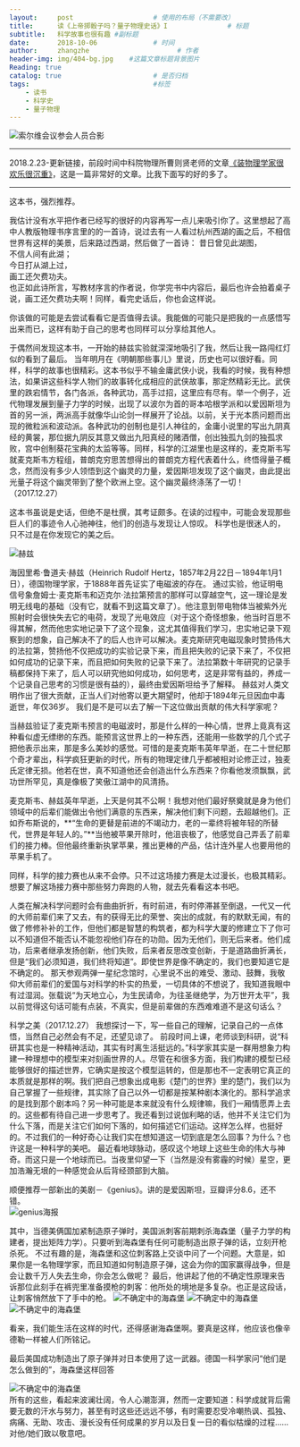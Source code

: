 ```yaml
---
layout:     post                    # 使用的布局（不需要改）
title:      读《上帝掷骰子吗？量子物理史话》I               # 标题 
subtitle:   科学故事也很有趣 #副标题
date:       2018-10-06              # 时间
author:     zhangzhe                      # 作者
header-img: img/404-bg.jpg    #这篇文章标题背景图片
Reading: true
catalog: true                       # 是否归档
tags:                               #标签
    - 读书
    - 科学史
    - 量子物理
---
```

 
![索尔维会议参会人员合影](https://raw.githubusercontent.com/PhilosopherZ/ImgeBed/master/Imges/post-Solvay-Confe-z.jpg)
                
____________________________________________

2018.2.23-更新链接，前段时间中科院物理所曹则贤老师的文章[《装物理学家很欢乐很沉重》](http://mp.weixin.qq.com/s/aUOOXu34NqQ5l-HJBaWwFQ)，这是一篇非常好的文章。比我下面写的好的多了。

____________________________________________
这本书，强烈推荐。

我估计没有水平把作者已经写的很好的内容再写一点儿来吸引你了。这里想起了高中人教版物理书序言里的的一首诗，说过去有一人看过杭州西湖的画之后，不相信世界有这样的美景，后来路过西湖，然后做了一首诗：
                       昔日曾见此湖图，  
                       不信人间有此湖；  
                       今日打从湖上过，  
                       画工还欠费功夫。  
也正如此诗所言，写教材序言的作者说，你学完书中内容后，最后也许会拍着桌子说，画工还欠费功夫啊！同样，看完史话后，你也会这样说。

你该做的可能是去尝试看看它是否值得去读。我能做的可能只是把我的一点感悟写出来而已，这样有助于自己的思考也同样可以分享给其他人。

于偶然间发现这本书，一开始的赫兹实验就深深地吸引了我，然后让我一路闯红灯似的看到了最后。
当年明月在《明朝那些事儿》里说，历史也可以很好看。同样，科学的故事也很精彩。这本书似乎不输金庸武侠小说，我看的时候，我有种想法，如果讲这些科学人物们的故事转化成相应的武侠故事，那定然精彩无比。武侠里的跌宕情节，各门各派，各种武功，高手过招，这里应有尽有。举一个例子，近代物理发展到量子力学的时候，出现了以波尔为首的哥本哈根学派和以爱因斯坦为首的另一派，两派高手就像华山论剑一样展开了论战。以前，关于光本质问题而出现的微粒派和波动派。各种武功的创制也是引人神往的，金庸小说里的写出九阴真经的黄裳，那位据九阴反其意又做出九阳真经的赌酒僧，创出独孤九剑的独孤求败，宫中创制葵花宝典的太监等等。同样，科学的江湖里也是这样的，麦克斯韦写就麦克斯韦方程组，普朗克穷思苦想得出的普朗克方程代表着什么，终悟得量子概念，然而没有多少人领悟到这个幽灵的力量，爱因斯坦发现了这个幽灵，由此提出光量子将这个幽灵带到了整个欧洲上空。这个幽灵最终涤荡了一切！（2017.12.27）

这本书虽说是史话，但绝不是杜撰，其考证颇多。在读的过程中，可能会发现那些巨人们的事迹令人心驰神往，他们的创造与发现让人惊叹。
科学也是很迷人的，只不过是在你发现它的美之后。     

![赫兹](https://raw.githubusercontent.com/PhilosopherZ/ImgeBed/master/Imges/post-Hertz.jpg)

海因里希·鲁道夫·赫兹（Heinrich Rudolf Hertz，1857年2月22日－1894年1月1日），德国物理学家，于1888年首先证实了电磁波的存在。
通过实验，他证明电信号象詹姆士·麦克斯韦和迈克尔·法拉第预言的那样可以穿越空气，这一理论是发明无线电的基础（没有它，就看不到这篇文章了）。他注意到带电物体当被紫外光照射时会很快失去它的电荷，发现了光电效应（对于这个奇怪想象，他当时百思不得其解，然而他忠实地记录下了这个现象，这尤其值得我们学习，忠实地记录下观察到的想象，自己解决不了的后人也许可以解决。麦克斯研究电磁现象时赞扬伟大的法拉第，赞扬他不仅把成功的实验记录下来，而且把失败的记录下来了，不仅把如何成功的记录下来，而且把如何失败的记录下来了。法拉第数十年研究的记录手稿都保持下来了，后人可以研究他如何成功，如何思考，这是非常有益的，养成一个记录自己思考的习惯是很有益的），最终由爱因斯坦给予了解释。
赫兹对人类文明作出了很大贡献，正当人们对他寄以更大期望时，他却于1894年元旦因血中毒逝世，年仅36岁。
我们是不是可以去了解一下这位做出贡献的伟大科学家呢？                                                 

当赫兹验证了麦克斯韦预言的电磁波时，那是什么样的一种心情，世界上竟真有这种看似虚无缥缈的东西。能预言这世界上的一种东西，还能用一些数学的几个式子把他表示出来，那是多么美妙的感觉。可惜的是麦克斯韦英年早逝，在二十世纪那个奇才辈出，科学疯狂更新的时代，所有的物理定律几乎都被相对论修正过，独麦氏定律无损。他若在世，真不知道他还会创造出什么东西来？你看他发须飘飘，武功世所罕见，真是像极了笑傲江湖中的风清扬。

麦克斯韦、赫兹英年早逝，上天是何其不公啊！我想对他们最好祭奠就是身为他们领域中的后辈们能做出令他们满意的东西来，解决他们剩下问题，去超越他们。正如乔布斯说的，**“生命的更替是前进的不竭动力，老的一辈终将被年轻的所替代，世界是年轻人的。”**当他被苹果开除时，他沮丧极了，他感觉自己弄丢了前辈们的接力棒。但他最终重新执掌苹果，推出更棒的产品，估计连外星人也要用他的苹果手机了。

同样，科学的接力赛也从来不会停。只不过这场接力赛是太过漫长，也极其精彩。想要了解这场接力赛中那些努力奔跑的人物，就去先看看这本书吧。

人类在解决科学问题时会有曲曲折折，有时前进，有时停滞甚至倒退，一代又一代的大师前辈们来了又去，有的获得无比的荣誉、突出的成就，有的默默无闻，有的做了修修补补的工作，但他们都是智慧的构筑者，都为科学大厦的修建立下了你可以不知道但不能否认不能忽视他们存在的功勋。因为无他们，则无后来者。他们成功，后来者继承发扬创新，他们失败，后来者反思改变创新，于是道路曲折满长，但是“我们必须知道，我们终将知道”。即使世界是像不确定的，我们也要知道它是不确定的。
那天参观两弹一星纪念馆时，心里说不出的难受、激动、鼓舞，我敬仰大师前辈们的爱国与对科学的朴实的热爱，一切具体的不想说了，我知道我眼中有过湿润。张载说“为天地立心，为生民请命，为往圣继绝学，为万世开太平”，我以前觉得这句话可能有点装，不真实，但是前辈做的东西难难道不是这句话么？

科学之美（2017.12.27）
我想探讨一下，写一些自己的理解，记录自己的一点体悟，当然自己必然会有不足，还望见谅了。
前段时间上课，老师谈到科研，说“科研其实也是一种精神活动，其实有时离生活挺远的。”科学家其实是一群用想象力构建一种理想中的模型来对刻画世界的人。尽管在和很多方面，我们构建的模型已经能够很好的描述世界，它确实是按这个模型运转的，但是那也不一定表明它真正的本质就是那样的啊。我们把自己想象出成电影《楚门的世界》里的楚门，我们以为自己掌握了一些规律，其实除了自己以外一切都是按某种剧本演化的。那科学追求的是找到那个剧本吗？另一种可能是本来就没有什么规律嘛，我们一厢情愿弄上去的。这些都有待自己进一步思考了。我还看到过说伽利略的话，他并不关注它们为什么下落，而是关注它们如何下落的，如何描述它们运动。这样怎么样，也挺好的。不过我们的一种好奇心让我们实在想知道这一切到底是怎么回事？为什么？也许这是一种科学的美吧。
最近看地球脉动，感叹这个地球上这些生命的伟大与神奇。而这只是一个地球而已。当夜里仰望一下（当然是没有雾霾的时候）星空，更加浩瀚无垠的一种感觉会从后背经颈部到大脑。

顺便推荐一部新出的美剧－《genius》。讲的是爱因斯坦，豆瓣评分8.6，还不错。  
![genius海报](https://raw.githubusercontent.com/PhilosopherZ/ImgeBed/master/Imges/post-genius-z.jpg)
                          

其中，当德美俩国加紧制造原子弹时，美国派刺客前期刺杀海森堡（量子力学的构建者，提出矩阵力学）。只要听到海森堡有任何可能制造出原子弹的话，立刻开枪杀死。
不过有趣的是，海森堡和这位刺客路上交谈中问了一个问题。大意是，如果你是一名物理学家，而且知道如何制造原子弹，这会为你的国家赢得战争，但是会让数千万人失去生命，你会怎么做呢？
最后，他讲起了他的不确定性原理来告诉那位此刻手在裤兜里准备摸枪的刺客：他所处的境地是多复杂。也正是这段话，让刺客悄然放下了手中的枪。
![不确定中的海森堡](https://raw.githubusercontent.com/PhilosopherZ/ImgeBed/master/Imges/post-Heisenberg1.jpg)
![不确定中的海森堡](https://raw.githubusercontent.com/PhilosopherZ/ImgeBed/master/Imges/post-Heisenberg2.jpg)
![不确定中的海森堡](https://raw.githubusercontent.com/PhilosopherZ/ImgeBed/master/Imges/post-Heisenberg3.jpg)



看来，我们能生活在这样的时代，还得感谢海森堡啊。要真是这样，他应该也像辛德勒一样被人们所铭记。

最后美国成功制造出了原子弹并对日本使用了这一武器。德国一科学家问“他们是怎么做到的”，海森堡这样回答

![不确定中的海森堡](https://raw.githubusercontent.com/PhilosopherZ/ImgeBed/master/Imges/post-Heisenberg4.jpg)              
所有的这些，看起来波澜壮阔，令人心潮澎湃，然而一定要知道：科学成就背后需要无数的汗水与努力，甚至有时这些还远远不够，有时需要忍受冷嘲热讽、孤独、病痛、无助、攻击、漫长没有任何成果的岁月以及日复一日的看似枯燥的过程……对他/她们致以敬意吧。          
